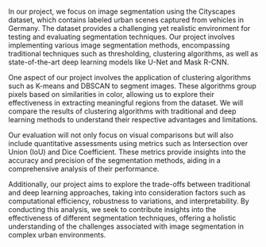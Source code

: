 
In our project, we focus on image segmentation using the Cityscapes dataset, which contains labeled urban scenes captured from vehicles in Germany. The dataset provides a challenging yet realistic environment for testing and evaluating segmentation techniques. Our project involves implementing various image segmentation methods, encompassing traditional techniques such as thresholding, clustering algorithms, as well as state-of-the-art deep learning models like U-Net and Mask R-CNN.

One aspect of our project involves the application of clustering algorithms such as K-means and DBSCAN to segment images. These algorithms group pixels based on similarities in color, allowing us to explore their effectiveness in extracting meaningful regions from the dataset. We will compare the results of clustering algorithms with traditional and deep learning methods to understand their respective advantages and limitations.

Our evaluation will not only focus on visual comparisons but will also include quantitative assessments using metrics such as Intersection over Union (IoU) and Dice Coefficient. These metrics provide insights into the accuracy and precision of the segmentation methods, aiding in a comprehensive analysis of their performance.

Additionally, our project aims to explore the trade-offs between traditional and deep learning approaches, taking into consideration factors such as computational efficiency, robustness to variations, and interpretability. By conducting this analysis, we seek to contribute insights into the effectiveness of different segmentation techniques, offering a holistic understanding of the challenges associated with image segmentation in complex urban environments.
